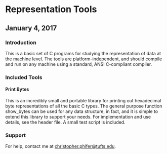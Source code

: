 # Representation Tools
## January 4, 2017

### Introduction
This is a basic set of C programs for studying the representation of data at the
machine level. The tools are platform-independent, and should compile and run on
any machine using a standard, ANSI C-compliant compiler.

### Included Tools
#### Print Bytes
This is an incredibly small and portable library for printing out hexadecimal
byte representations of all the basic C types. The general purpose function
show_bytes can be used for any data structure, in fact, and it is simple to
extend this library to support your needs. For implementation and use details,
see the header file. A small test script is included.

### Support
For help, contact me at christopher.phifer@tufts.edu. 